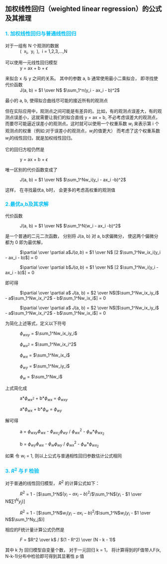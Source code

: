 ## 加权线性回归（weighted linear regression）的公式及其推理
### <font color="deepskyblue">1. 加权线性回归与普通线性回归</font>
对于一组有 N 个观测的数据  
&nbsp;&nbsp;&nbsp;&nbsp;&nbsp;&nbsp;&nbsp;&nbsp;&nbsp;&nbsp;&nbsp;&nbsp;(&nbsp; x<sub>i</sub>, &nbsp;y<sub>i</sub> &nbsp;), &nbsp;i = 1,2,3,...,N

可以使用一元线性回归模型  
&nbsp;&nbsp;&nbsp;&nbsp;&nbsp;&nbsp;&nbsp;&nbsp;&nbsp;&nbsp;&nbsp;&nbsp;y = ax + b + $\epsilon$

来拟合 x 与 y 之间的关系。 其中的参数 a, b 通常使用最小二乘拟合， 即寻找使代价函数  
&nbsp;&nbsp;&nbsp;&nbsp;&nbsp;&nbsp;&nbsp;&nbsp;&nbsp;&nbsp;&nbsp;&nbsp;J(a, b) = $1 \over N$ $\sum_1^n(y_i - ax_i - b)^2$  

最小的 a, b, 使得拟合曲线尽可能的接近所有的观测点  

但在实际应用中，观测点之间可能是有差异的。比如，有的观测点误差大，有的观测点误差小，这就需要让我们的拟合直线 y = ax + b, 不必考虑误差大的观测点， 而要尽可能逼近误差小的观测点。这时就可以使用一个权重系数 $w_i$ 来表示第 i 个观测点的权重（例如:对于误差小的观测点，$w_i$的值更大） 而考虑了这个权重系数$w_i$的线性回归，就是加权线性回归。  

它的回归方程仍然是  

&nbsp;&nbsp;&nbsp;&nbsp;&nbsp;&nbsp;&nbsp;&nbsp;&nbsp;&nbsp;&nbsp;&nbsp;y = ax + b + $\epsilon$  

唯一区别的代价函数变成了  

&nbsp;&nbsp;&nbsp;&nbsp;&nbsp;&nbsp;&nbsp;&nbsp;&nbsp;&nbsp;&nbsp;&nbsp;$J$(a, b) = $1 \over N$ $\sum_1^Nw_i(y_i - ax_i -b)^2$

这样， 在寻找最优a, b时， 会更多的考虑高权重的观测值

### <font color="deepskyblue">2.最优a,b及其求解</font>
代价函数  

&nbsp;&nbsp;&nbsp;&nbsp;&nbsp;&nbsp;&nbsp;&nbsp;&nbsp;&nbsp;&nbsp;&nbsp;$J$(a, b) = $1 \over N$ $\sum_1^N(w_i - ax_i -b)^2$  

是一个普通的二元二次函数， 分别将 J(a, b) 对 a, b求偏微分， 使这两个偏微分都为 0 即为最优解，  

&nbsp;&nbsp;&nbsp;&nbsp;&nbsp;&nbsp;&nbsp;&nbsp;&nbsp;&nbsp;&nbsp;&nbsp;$\partial \over \partial a$$J(a, b)$ = $1 \over N$ [2 $\sum_1^Nw_ix_i(y_i - ax_i - b)$] = 0  

&nbsp;&nbsp;&nbsp;&nbsp;&nbsp;&nbsp;&nbsp;&nbsp;&nbsp;&nbsp;&nbsp;&nbsp;$\partial \over \partial b$$J(a, b)$ = $1 \over N$ [2 $\sum_1^Nw_i(y_i - ax_i - b)$] = 0  

即可得  

&nbsp;&nbsp;&nbsp;&nbsp;&nbsp;&nbsp;&nbsp;&nbsp;&nbsp;&nbsp;&nbsp;&nbsp;$\partial \over \partial a$ $J$(a, b) = $2 \over N$[$\sum_1^Nw_ix_iy_i$ - a$\sum_1^Nw_ix_i^2$ - b$\sum_1^Nw_ix_i$] = 0

&nbsp;&nbsp;&nbsp;&nbsp;&nbsp;&nbsp;&nbsp;&nbsp;&nbsp;&nbsp;&nbsp;&nbsp;$\partial \over \partial a$ $J$(a, b) = $2 \over N$[$\sum_1^Nw_ix_iy_i$ - a$\sum_1^Nw_ix_i^2$ - b$\sum_1^Nw_ix_i$] = 0

为简化上述等式，定义以下符号  

&nbsp;&nbsp;&nbsp;&nbsp;&nbsp;&nbsp;&nbsp;&nbsp;&nbsp;&nbsp;&nbsp;&nbsp;$\phi$<sub>$wxy$</sub> = $\sum_1^Nw_ix_iy_i$  

&nbsp;&nbsp;&nbsp;&nbsp;&nbsp;&nbsp;&nbsp;&nbsp;&nbsp;&nbsp;&nbsp;&nbsp;$\phi$<sub>$wx^2$</sub> = $\sum_1^Nw_ix_i^2$

&nbsp;&nbsp;&nbsp;&nbsp;&nbsp;&nbsp;&nbsp;&nbsp;&nbsp;&nbsp;&nbsp;&nbsp;$\phi$<sub>$wx$</sub> = $\sum_1^Nw_ix_i$

&nbsp;&nbsp;&nbsp;&nbsp;&nbsp;&nbsp;&nbsp;&nbsp;&nbsp;&nbsp;&nbsp;&nbsp;$\phi$<sub>$wy$</sub> = $\sum_1^Nw_iy_i$

&nbsp;&nbsp;&nbsp;&nbsp;&nbsp;&nbsp;&nbsp;&nbsp;&nbsp;&nbsp;&nbsp;&nbsp;$\phi$<sub>$w$</sub> = $\sum_1^Nw_i$

上式简化成  

&nbsp;&nbsp;&nbsp;&nbsp;&nbsp;&nbsp;&nbsp;&nbsp;&nbsp;&nbsp;&nbsp;&nbsp;a*$\phi$<sub>$wx^2$</sub> + b*$\phi$<sub>$wx$</sub> = $\phi$<sub>$wxy$</sub>

&nbsp;&nbsp;&nbsp;&nbsp;&nbsp;&nbsp;&nbsp;&nbsp;&nbsp;&nbsp;&nbsp;&nbsp;a*$\phi$<sub>$wx$</sub> + b*$\phi$<sub>$w$</sub> = $\phi$<sub>$wy$</sub>

解可得  

&nbsp;&nbsp;&nbsp;&nbsp;&nbsp;&nbsp;&nbsp;&nbsp;&nbsp;&nbsp;&nbsp;&nbsp;a = $\phi$<sub>$wxy$</sub>*$\phi$<sub>$wx$</sub> - $\phi$<sub>$wx_2$</sub>*$\phi$<sub>$wy$</sub> / $\phi$<sub>$wx$</sub><sup>2</sup> - $\phi$<sub>$w$</sub>*$\phi$<sub>$wx_2$</sub>

&nbsp;&nbsp;&nbsp;&nbsp;&nbsp;&nbsp;&nbsp;&nbsp;&nbsp;&nbsp;&nbsp;&nbsp;b = $\phi$<sub>$wy$</sub>*$\phi$<sub>$wx$</sub> - $\phi$<sub>$w$</sub>*$\phi$<sub>$wy$</sub> / $\phi$<sub>$wx$</sub><sup>2</sup> - $\phi$<sub>$w$</sub>*$\phi$<sub>$wx_2$</sub>

如果 令 $w_i$ = 1, 则以上公式与普通相性回归参数估计公式相同

### <font color="deepskyblue">3. $R^2$ 与 F 检验</font>
对于普通的线性回归模型， $R^2$ 的计算公式如下：

&nbsp;&nbsp;&nbsp;&nbsp;&nbsp;&nbsp;&nbsp;&nbsp;&nbsp;&nbsp;&nbsp;&nbsp;$R^2$ =  1 - [$\sum_1^N$$(y_i-ax_i-b)^2$/$\sum_1^N$($y_i$ - $1 \over N$$\sum1^Ny_j$)]

&nbsp;&nbsp;&nbsp;&nbsp;&nbsp;&nbsp;&nbsp;&nbsp;&nbsp;&nbsp;&nbsp;&nbsp;$R^2$ =  1 - [$\sum_1^N$$w_i(y_i-ax_i-b)^2$/$\sum_1^N$$w_i$($y_i$ - $1 \over N$$\sum_1^Ny_j$)]

相应的F统计量计算公式仍然是

&nbsp;&nbsp;&nbsp;&nbsp;&nbsp;&nbsp;&nbsp;&nbsp;&nbsp;&nbsp;&nbsp;&nbsp;$F$ = $R^2 \over k$ / $(1 - R^2) \over (N - k - 1)$

其中 k 为 回归模型自变量个数， 对于一元回归 k = 1， 将计算得到的F值带人F(k, N-k-1)分布中检验即可得到其显著性 p 值
